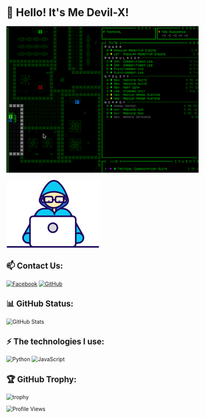 # 👋 Hello! It's Me Devil-X!

![My Banner](https://raw.githubusercontent.com/MRVIVEK-CODER/MRVIVEK-CODER/main/md7Oqrf.gif)

![My Banner](https://raw.githubusercontent.com/MRVIVEK-CODER/MRVIVEK-CODER/main/Developer.gif)

## 📫 Contact Us:
[![Facebook](https://img.shields.io/badge/Facebook-%231877F2.svg?style=for-the-badge&logo=facebook&logoColor=white)](https://facebook.com/AnonymousCyberTeamOfficial)
[![GitHub](https://img.shields.io/badge/GitHub-%23121011.svg?style=for-the-badge&logo=github&logoColor=white)](https://github.com/Anonymous-Cyber-Team)

## 📊 GitHub Status:
![GitHub Stats](https://github-readme-stats.vercel.app/api?username=Anonymous-Cyber-Team&show_icons=true&theme=dark)

## ⚡ The technologies I use:
![Python](https://img.shields.io/badge/Python-%233776AB.svg?style=for-the-badge&logo=python&logoColor=white)
![JavaScript](https://img.shields.io/badge/JavaScript-%23F7DF1E.svg?style=for-the-badge&logo=javascript&logoColor=black)

## 🏆 GitHub Trophy:
![trophy](https://github-profile-trophy.vercel.app/?username=yourusername&theme=onedark)

![Profile Views](https://komarev.com/ghpvc/?username=yourusername&label=Profile%20Views&color=blue&style=plastic)
